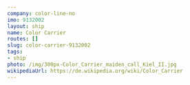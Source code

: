 ```yaml
---
company: color-line-no
imo: 9132002
layout: ship
name: Color Carrier
routes: []
slug: color-carrier-9132002
tags:
- ship
photo: /img/300px-Color_Carrier_maiden_call_Kiel_II.jpg
wikipediaUrl: https://de.wikipedia.org/wiki/Color_Carrier
---
```

